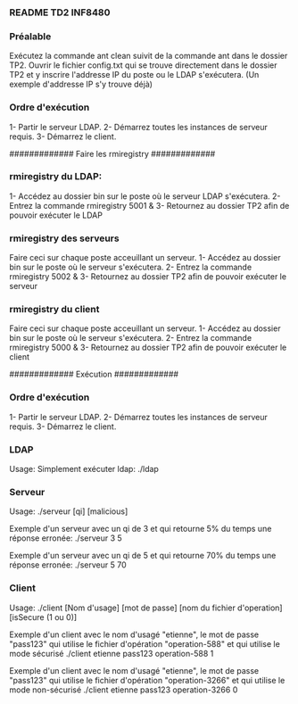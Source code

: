 ### README TD2 INF8480 ###

### Préalable
Exécutez la commande ant clean suivit de la commande ant dans le dossier TP2.
Ouvrir le fichier config.txt qui se trouve directement dans le dossier TP2 et y inscrire l'addresse IP du poste ou le LDAP s'exécutera. (Un exemple d'addresse IP s'y trouve déjà)

### Ordre d'exécution
1- Partir le serveur LDAP.
2- Démarrez toutes les instances de serveur requis.
3- Démarrez le client.

############# Faire les rmiregistry #############

### rmiregistry du LDAP:
1- Accédez au dossier bin sur le poste où le serveur LDAP s'exécutera.
2- Entrez la commande rmiregistry 5001 &
3- Retournez au dossier TP2 afin de pouvoir exécuter le LDAP

### rmiregistry des serveurs
Faire ceci sur chaque poste acceuillant un serveur.
1- Accédez  au dossier bin sur le poste où le serveur s'exécutera.
2- Entrez la commande rmiregistry 5002 &
3- Retournez au dossier TP2 afin de pouvoir exécuter le serveur

### rmiregistry du client
Faire ceci sur chaque poste acceuillant un serveur.
1- Accédez  au dossier bin sur le poste où le serveur s'exécutera.
2- Entrez la commande rmiregistry 5000 &
3- Retournez au dossier TP2 afin de pouvoir exécuter le client


############# Exécution #############
### Ordre d'exécution
1- Partir le serveur LDAP.
2- Démarrez toutes les instances de serveur requis.
3- Démarrez le client.

### LDAP ###
Usage: Simplement exécuter ldap:
./ldap

### Serveur ###
Usage: ./serveur [qi] [malicious]

Exemple d'un serveur avec un qi de 3 et qui retourne 5% du temps une réponse erronée:
./serveur 3 5

Exemple d'un serveur avec un qi de 5 et qui retourne 70% du temps une réponse erronée:
./serveur 5 70

### Client ###
Usage: ./client [Nom d'usage] [mot de passe] [nom du fichier d'operation] [isSecure (1 ou 0)]

Exemple d'un client avec le nom d'usagé "etienne", le mot de passe "pass123" qui utilise le fichier d'opération "operation-588" et qui utilise le mode sécurisé
./client etienne pass123 operation-588 1

Exemple d'un client avec le nom d'usagé "etienne", le mot de passe "pass123" qui utilise le fichier d'opération "operation-3266" et qui utilise le mode non-sécurisé
./client etienne pass123 operation-3266 0



